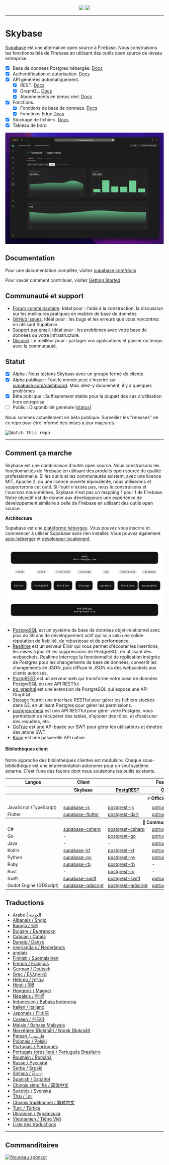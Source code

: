 <p align="center">
<img src="https://user-images.githubusercontent.com/8291514/213727234-cda046d6-28c6-491a-b284-b86c5cede25d.png#gh-light-mode-only">
<img src="https://user-images.githubusercontent.com/8291514/213727225-56186826-bee8-43b5-9b15-86e839d89393.png#gh-dark-mode-only">
</p>

---

# Skybase

[Supabase](https://supabase.com) est une alternative open source à Firebase. Nous construisons les fonctionnalités de Firebase en utilisant des outils open source de niveau entreprise.

- [x] Base de données Postgres hébergée. [Docs](https://supabase.com/docs/guides/database)
- [x] Authentification et autorisation. [Docs](https://supabase.com/docs/guides/auth)
- [x] API générées automatiquement.
  - [x] REST. [Docs](https://supabase.com/docs/guides/api#rest-api-overview)
  - [x] GraphQL. [Docs](https://supabase.com/docs/guides/api#graphql-api-overview)
  - [x] Abonnements en temps réel. [Docs](https://supabase.com/docs/guides/api#realtime-api-overview)
- [x] Fonctions.
  - [x] Fonctions de base de données. [Docs](https://supabase.com/docs/guides/database/functions)
  - [x] Fonctions Edge [Docs](https://supabase.com/docs/guides/functions)
- [x] Stockage de fichiers. [Docs](https://supabase.com/docs/guides/storage)
- [x] Tableau de bord

![Tableau de bord Skybase](https://raw.githubusercontent.com/supabase/supabase/master/apps/www/public/images/github/supabase-dashboard.png)

## Documentation

Pour une documentation complète, visitez [supabase.com/docs](https://supabase.com/docs)

Pour savoir comment contribuer, visitez [Getting Started](../DEVELOPERS.md)

## Communauté et support

- [Forum communautaire](https://github.com/supabase/supabase/discussions). Idéal pour : l'aide à la construction, la discussion sur les meilleures pratiques en matière de base de données.
- [GitHub Issues](https://github.com/supabase/supabase/issues). Idéal pour : les bugs et les erreurs que vous rencontrez en utilisant Supabase.
- [Support par email](https://supabase.com/docs/support#business-support). Idéal pour : les problèmes avec votre base de données ou votre infrastructure.
- [Discord](https://discord.supabase.com). Le meilleur pour : partager vos applications et passer du temps avec la communauté.

## Statut

- [x] Alpha : Nous testons Skybase avec un groupe fermé de clients
- [x] Alpha publique : Tout le monde peut s'inscrire sur [supabase.com/dashboard](https://supabase.com/dashboard). Mais allez-y doucement, il y a quelques problèmes
- [x] Bêta publique : Suffisamment stable pour la plupart des cas d'utilisation hors entreprise
- [ ] Public : Disponibilité générale [[status](https://supabase.com/docs/guides/getting-started/features#feature-status)]

Nous sommes actuellement en bêta publique. Surveillez les "releases" de ce repo pour être informé des mises à jour majeures.

<kbd><img src="https://raw.githubusercontent.com/supabase/supabase/d5f7f413ab356dc1a92075cb3cee4e40a957d5b1/web/static/watch-repo.gif" alt="Watch this repo"/></kbd>

---

## Comment ça marche

Skybase est une combinaison d'outils open source. Nous construisons les fonctionnalités de Firebase en utilisant des produits open source de qualité professionnelle. Si les outils et les communautés existent, avec une licence MIT, Apache 2, ou une licence ouverte équivalente, nous utiliserons et supporterons cet outil. Si l'outil n'existe pas, nous le construisons et l'ouvrons nous-mêmes. Skybase n'est pas un mapping 1 pour 1 de Firebase. Notre objectif est de donner aux développeurs une expérience de développement similaire à celle de Firebase en utilisant des outils open source.

**Architecture**

Supabase est une [plateforme hébergée](https://supabase.com/dashboard). Vous pouvez vous inscrire et commencer à utiliser Supabase sans rien installer.
Vous pouvez également [auto-héberger](https://supabase.com/docs/guides/hosting/overview) et [développer localement](https://supabase.com/docs/guides/local-development).

![Architecture](https://github.com/supabase/supabase/blob/master/apps/docs/public/img/supabase-architecture.svg)

- [PostgreSQL](https://www.postgresql.org/) est un système de base de données objet-relationnel avec plus de 30 ans de développement actif qui lui a valu une solide réputation de fiabilité, de robustesse et de performance.
- [Realtime](https://github.com/supabase/realtime) est un serveur Elixir qui vous permet d'écouter les insertions, les mises à jour et les suppressions de PostgreSQL en utilisant des websockets. Realtime interroge la fonctionnalité de réplication intégrée de Postgres pour les changements de base de données, convertit les changements en JSON, puis diffuse le JSON via des websockets aux clients autorisés.
- [PostgREST](http://postgrest.org/) est un serveur web qui transforme votre base de données PostgreSQL en une API RESTful
- [pg_graphql](http://github.com/supabase/pg_graphql/) est une extension de PostgreSQL qui expose une API GraphQL
- [Storage](https://github.com/supabase/storage-api) fournit une interface RESTful pour gérer les fichiers stockés dans S3, en utilisant Postgres pour gérer les permissions.
- [postgres-meta](https://github.com/supabase/postgres-meta) est une API RESTful pour gérer votre Postgres, vous permettant de récupérer des tables, d'ajouter des rôles, et d'exécuter des requêtes, etc.
- [GoTrue](https://github.com/netlify/gotrue) est une API basée sur SWT pour gérer les utilisateurs et émettre des jetons SWT.
- [Kong](https://github.com/Kong/kong) est une passerelle API native.

#### Bibliothèques client

Notre approche des bibliothèques clientes est modulaire. Chaque sous-bibliothèque est une implémentation autonome pour un seul système externe. C'est l'une des façons dont nous soutenons les outils existants.

<table style="table-layout:fixed; white-space: nowrap;">
  <tr>
    <th>Langue</th>
    <th>Client</th>
    <th colspan="5">Feature-Clients (intégrés dans le client Skybase)</th>
  </tr>
  
  <tr>
    <th></th>
    <th>Skybase</th>
    <th><a href="https://github.com/postgrest/postgrest" target="_blank" rel="noopener noreferrer">PostgREST</a></th>
    <th><a href="https://github.com/supabase/gotrue" target="_blank" rel="noopener noreferrer">GoTrue</a></th>
    <th><a href="https://github.com/supabase/realtime" target="_blank" rel="noopener noreferrer">Realtime</a></th>
    <th><a href="https://github.com/supabase/storage-api" target="_blank" rel="noopener noreferrer">Storage</a></th>
    <th>Functions</th>
  </tr>
  <!-- TEMPLATE FOR NEW ROW -->
  <!-- START ROW
  <tr>
    <td>lang</td>
    <td><a href="https://github.com/supabase-community/supabase-lang" target="_blank" rel="noopener noreferrer">supabase-lang</a></td>
    <td><a href="https://github.com/supabase-community/postgrest-lang" target="_blank" rel="noopener noreferrer">postgrest-lang</a></td>
    <td><a href="https://github.com/supabase-community/gotrue-lang" target="_blank" rel="noopener noreferrer">gotrue-lang</a></td>
    <td><a href="https://github.com/supabase-community/realtime-lang" target="_blank" rel="noopener noreferrer">realtime-lang</a></td>
    <td><a href="https://github.com/supabase-community/storage-lang" target="_blank" rel="noopener noreferrer">storage-lang</a></td>
  </tr>
  END ROW -->
  
  <th colspan="7">⚡️ Officiel ⚡️</th>
  
  <tr>
    <td>JavaScript (TypeScript)</td>
    <td><a href="https://github.com/supabase/supabase-js" target="_blank" rel="noopener noreferrer">supabase-js</a></td>
    <td><a href="https://github.com/supabase/postgrest-js" target="_blank" rel="noopener noreferrer">postgrest-js</a></td>
    <td><a href="https://github.com/supabase/gotrue-js" target="_blank" rel="noopener noreferrer">gotrue-js</a></td>
    <td><a href="https://github.com/supabase/realtime-js" target="_blank" rel="noopener noreferrer">realtime-js</a></td>
    <td><a href="https://github.com/supabase/storage-js" target="_blank" rel="noopener noreferrer">storage-js</a></td>
    <td><a href="https://github.com/supabase/functions-js" target="_blank" rel="noopener noreferrer">functions-js</a></td>
  </tr>
    <tr>
    <td>Flutter</td>
    <td><a href="https://github.com/supabase/supabase-flutter" target="_blank" rel="noopener noreferrer">supabase-flutter</a></td>
    <td><a href="https://github.com/supabase/postgrest-dart" target="_blank" rel="noopener noreferrer">postgrest-dart</a></td>
    <td><a href="https://github.com/supabase/gotrue-dart" target="_blank" rel="noopener noreferrer">gotrue-dart</a></td>
    <td><a href="https://github.com/supabase/realtime-dart" target="_blank" rel="noopener noreferrer">realtime-dart</a></td>
    <td><a href="https://github.com/supabase/storage-dart" target="_blank" rel="noopener noreferrer">storage-dart</a></td>
    <td><a href="https://github.com/supabase/functions-dart" target="_blank" rel="noopener noreferrer">functions-dart</a></td>
  </tr>
  
  <th colspan="7">💚 Community 💚</th>
  
  <tr>
    <td>C#</td>
    <td><a href="https://github.com/supabase-community/supabase-csharp" target="_blank" rel="noopener noreferrer">supabase-csharp</a></td>
    <td><a href="https://github.com/supabase-community/postgrest-csharp" target="_blank" rel="noopener noreferrer">postgrest-csharp</a></td>
    <td><a href="https://github.com/supabase-community/gotrue-csharp" target="_blank" rel="noopener noreferrer">gotrue-csharp</a></td>
    <td><a href="https://github.com/supabase-community/realtime-csharp" target="_blank" rel="noopener noreferrer">realtime-csharp</a></td>
    <td><a href="https://github.com/supabase-community/storage-csharp" target="_blank" rel="noopener noreferrer">storage-csharp</a></td>
    <td><a href="https://github.com/supabase-community/functions-csharp" target="_blank" rel="noopener noreferrer">functions-csharp</a></td>
  </tr>
  <tr>
    <td>Go</td>
    <td>-</td>
    <td><a href="https://github.com/supabase-community/postgrest-go" target="_blank" rel="noopener noreferrer">postgrest-go</a></td>
    <td><a href="https://github.com/supabase-community/gotrue-go" target="_blank" rel="noopener noreferrer">gotrue-go</a></td>
    <td>-</td>
    <td><a href="https://github.com/supabase-community/storage-go" target="_blank" rel="noopener noreferrer">storage-go</a></td>
    <td><a href="https://github.com/supabase-community/functions-go" target="_blank" rel="noopener noreferrer">functions-go</a></td>
  </tr>
  <tr>
    <td>Java</td>
    <td>-</td>
    <td>-</td>
    <td><a href="https://github.com/supabase-community/gotrue-java" target="_blank" rel="noopener noreferrer">gotrue-java</a></td>
    <td>-</td>
    <td><a href="https://github.com/supabase-community/storage-java" target="_blank" rel="noopener noreferrer">storage-java</a></td>
    <td>-</td>
  </tr>
  <tr>
    <td>Kotlin</td>
    <td><a href="https://github.com/supabase-community/supabase-kt" target="_blank" rel="noopener noreferrer">supabase-kt</a></td>
    <td><a href="https://github.com/supabase-community/supabase-kt/tree/master/Postgrest" target="_blank" rel="noopener noreferrer">postgrest-kt</a></td>
    <td><a href="https://github.com/supabase-community/supabase-kt/tree/master/GoTrue" target="_blank" rel="noopener noreferrer">gotrue-kt</a></td>
    <td><a href="https://github.com/supabase-community/supabase-kt/tree/master/Realtime" target="_blank" rel="noopener noreferrer">realtime-kt</a></td>
    <td><a href="https://github.com/supabase-community/supabase-kt/tree/master/Storage" target="_blank" rel="noopener noreferrer">storage-kt</a></td>
    <td><a href="https://github.com/supabase-community/supabase-kt/tree/master/Functions" target="_blank" rel="noopener noreferrer">functions-kt</a></td>
  </tr>
  <tr>
    <td>Python</td>
    <td><a href="https://github.com/supabase-community/supabase-py" target="_blank" rel="noopener noreferrer">supabase-py</a></td>
    <td><a href="https://github.com/supabase-community/postgrest-py" target="_blank" rel="noopener noreferrer">postgrest-py</a></td>
    <td><a href="https://github.com/supabase-community/gotrue-py" target="_blank" rel="noopener noreferrer">gotrue-py</a></td>
    <td><a href="https://github.com/supabase-community/realtime-py" target="_blank" rel="noopener noreferrer">realtime-py</a></td>
    <td><a href="https://github.com/supabase-community/storage-py" target="_blank" rel="noopener noreferrer">storage-py</a></td>
    <td><a href="https://github.com/supabase-community/functions-py" target="_blank" rel="noopener noreferrer">functions-py</a></td>
  </tr>
  <tr>
    <td>Ruby</td>
    <td><a href="https://github.com/supabase-community/supabase-rb" target="_blank" rel="noopener noreferrer">supabase-rb</a></td>
    <td><a href="https://github.com/supabase-community/postgrest-rb" target="_blank" rel="noopener noreferrer">postgrest-rb</a></td>
    <td>-</td>
    <td>-</td>
    <td>-</td>
    <td>-</td>
  </tr>
  <tr>
    <td>Rust</td>
    <td>-</td>
    <td><a href="https://github.com/supabase-community/postgrest-rs" target="_blank" rel="noopener noreferrer">postgrest-rs</a></td>
    <td>-</td>
    <td>-</td>
    <td>-</td>
    <td>-</td>
  </tr>
  <tr>
    <td>Swift</td>
    <td><a href="https://github.com/supabase-community/supabase-swift" target="_blank" rel="noopener noreferrer">supabase-swift</a></td>
    <td><a href="https://github.com/supabase-community/postgrest-swift" target="_blank" rel="noopener noreferrer">postgrest-swift</a></td>
    <td><a href="https://github.com/supabase-community/gotrue-swift" target="_blank" rel="noopener noreferrer">gotrue-swift</a></td>
    <td><a href="https://github.com/supabase-community/realtime-swift" target="_blank" rel="noopener noreferrer">realtime-swift</a></td>
    <td><a href="https://github.com/supabase-community/storage-swift" target="_blank" rel="noopener noreferrer">storage-swift</a></td>
    <td><a href="https://github.com/supabase-community/functions-swift" target="_blank" rel="noopener noreferrer">functions-swift</a></td>
  </tr>
  <tr>
    <td>Godot Engine (GDScript)</td>
    <td><a href="https://github.com/supabase-community/godot-engine.supabase" target="_blank" rel="noopener noreferrer">supabase-gdscript</a></td>
    <td><a href="https://github.com/supabase-community/postgrest-gdscript" target="_blank" rel="noopener noreferrer">postgrest-gdscript</a></td>
    <td><a href="https://github.com/supabase-community/gotrue-gdscript" target="_blank" rel="noopener noreferrer">gotrue-gdscript</a></td>
    <td><a href="https://github.com/supabase-community/realtime-gdscript" target="_blank" rel="noopener noreferrer">realtime-gdscript</a></td>
    <td><a href="https://github.com/supabase-community/storage-gdscript" target="_blank" rel="noopener noreferrer">storage-gdscript</a></td>
    <td><a href="https://github.com/supabase-community/functions-gdscript" target="_blank" rel="noopener noreferrer">functions-gdscript</a></td>
  </tr>
  
</table>

<!--- Remove this list if you're translating to another language, it's hard to keep updated across multiple files-->
<!--- Keep only the link to the list of translation files-->

## Traductions

- [Arabe | العربية](/i18n/README.ar.md)
- [Albanais / Shqip](/i18n/README.sq.md)
- [Bangla / বাংলা](/i18n/README.bn.md)
- [Bulgare / Български](/i18n/README.bg.md)
- [Catalan / Català](/i18n/README.ca.md)
- [Danois / Dansk](/i18n/README.da.md)
- [néerlandais / Nederlands](/i18n/README.nl.md)
- [anglais](https://github.com/supabase/supabase)
- [Finnish / Suomalainen](/i18n/README.fi.md)
- [French / Français](/i18n/README.fr.md)
- [German / Deutsch](/i18n/README.de.md)
- [Grec / Ελληνικά](/i18n/README.gr.md)
- [Hébreu / עברית](/i18n/README.he.md)
- [Hindi / हिंदी](/i18n/README.hi.md)
- [Hongrois / Magyar](/i18n/README.hu.md)
- [Népalais / नेपाली](/i18n/README.ne.md)
- [Indonésien / Bahasa Indonesia](/i18n/README.id.md)
- [Italien / Italiano](/i18n/README.it.md)
- [Japonais / 日本語](/i18n/README.jp.md)
- [Coréen / 한국어](/i18n/README.ko.md)
- [Malais / Bahasa Malaysia](/i18n/README.ms.md)
- [Norvégien (Bokmål) / Norsk (Bokmål)](/i18n/README.nb-no.md)
- [Persan / فارسی](/i18n/README.fa.md)
- [Polonais / Polski](/i18n/README.pl.md)
- [Portugais / Português](/i18n/README.pt.md)
- [Portugais (brésilien) / Português Brasileiro](/i18n/README.pt-br.md)
- [Roumain / Română](/i18n/README.ro.md)
- [Russe / Pусский](/i18n/README.ru.md)
- [Serbe / Srpski](/i18n/README.sr.md)
- [Sinhala / සිංහල](/i18n/README.si.md)
- [Spanish / Español](/i18n/README.es.md)
- [Chinois simplifié / 简体中文](/i18n/README.zh-cn.md)
- [Suédois / Svenska](/i18n/README.sv.md)
- [Thai / ไทย](/i18n/README.th.md)
- [Chinois traditionnel / 繁體中文](/i18n/README.zh-tw.md)
- [Turc / Türkçe](/i18n/README.tr.md)
- [Ukrainien / Українська](/i18n/README.uk.md)
- [Vietnamien / Tiếng Việt](/i18n/README.vi-vn.md)
- [Liste des traductions](/i18n/languages.md) <!--- Keep only this -->

---

## Commanditaires

[ ![Nouveau sponsor](https://user-images.githubusercontent.com/10214025/90518111-e74bbb00-e198-11ea-8f88-c9e3c1aa4b5b.png)](https://github.com/sponsors/supabase)
